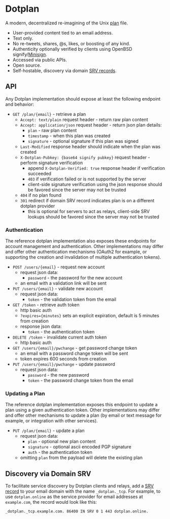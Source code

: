 # Dotplan

A modern, decentralized re-imagining of the Unix [plan](https://unix.stackexchange.com/questions/122782/what-is-plan-for-users) file.

- User-provided content tied to an email address.
- Text only.
- No re-tweets, shares, @s, likes, or boosting of any kind.
- Authenticity optionally verified by clients using OpenBSD signify/[Minisign](https://jedisct1.github.io/minisign/).
- Accessed via public APIs.
- Open source.
- Self-hostable, discovery via domain [SRV records](https://en.wikipedia.org/wiki/SRV_record).

## API

Any Dotplan implementation should expose at least the following endpoint and behavior:

- `GET /plan/{email}` - retrieve a plan
   - `Accept: text/plain` request header - return raw plan content
   - `Accept: application/json` request header - return json plan details:
      - `plan` - raw plan content
      - `timestamp` - when this plan was created
      - `signature` - optional signature if this plan was signed
   - `Last-Modified` response header should indicate when the plan was created
   - `X-Dotplan-Pubkey: {base64 signify pubkey}` request header - perform signature verification
      - append `X-Dotplan-Verified: true` response header if verification succeeded
      - `403` if verification failed or is not supported by the server
      - client-side signature verification using the json response should be favored since the server may not be trusted
   - `404` if no plan found
   - `301` redirect if domain SRV record indicates plan is on a different dotplan provider
      - this is optional for servers to act as relays, client-side SRV lookups should be favored since the server may not be trusted

### Authentication

The reference dotplan implementation also exposes these endpoints for account management and authentication. Other implementations may differ and offer other authentication mechanisms (OAuth2 for example, or supporting the creation and invalidation of multiple authentication tokens).

- `POST /users/{email}` - request new account
   - request json data:
      - `password` - the password for the new account
   - an email with a validation link will be sent
- `PUT /users/{email}` - validate new account
   - request json data:
      - `token` - the validation token from the email
- `GET /token` - retrieve auth token
   - http basic auth
   - `?expires={minutes}` sets an explicit expiration, default is 5 minutes from creation
   - response json data:
      - `token` - the authentication token
- `DELETE /token` - invalidate current auth token
   - http basic auth
- `GET /users/{email}/pwchange` - get password change token
   - an email with a password change token will be sent
   - token expires 600 seconds from creation
- `PUT /users/{email}/pwchange` - update password
   - request json data:
      - `password` - the new password
      - `token` - the password change token from the email

### Updating a Plan

The reference dotplan implementation exposes this endpoint to update a plan using a given authentication token. Other implementations may differ and offer other mechanisms to update a plan (by email or text message for example, or integration with other services).

- `PUT /plan/{email}` - update a plan
   - request json data:
      - `plan` - optional new plan content
      - `signature` - optional ascii encoded PGP signature
      - `auth` - the authentication token
   - omitting `plan` from the payload will delete the existing plan

## Discovery via Domain SRV

To facilitate service discovery by Dotplan clients and relays, add a [SRV record](https://en.wikipedia.org/wiki/SRV_record) to your email domain with the name `_dotplan._tcp`. For example, to use `dotplan.online` as the service provider for email addresses at `example.com`, the record would look like this:

```
_dotplan._tcp.example.com. 86400 IN SRV 0 1 443 dotplan.online.
```
